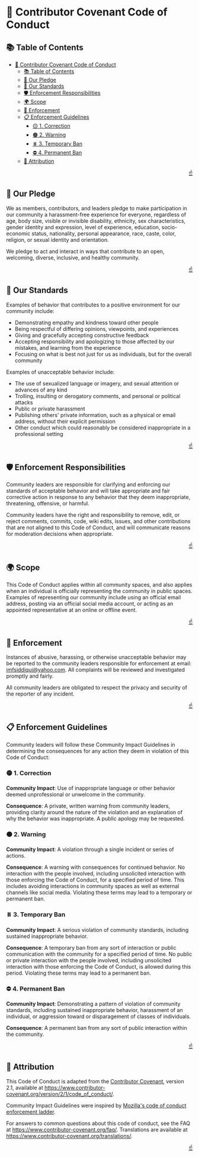 <!-- markdownlint-disable MD033 MD041 -->

<a id="top"></a>

# 📝 Contributor Covenant Code of Conduct

## 📚 Table of Contents

- [📝 Contributor Covenant Code of Conduct](#-contributor-covenant-code-of-conduct)
  - [📚 Table of Contents](#-table-of-contents)
  - [🤝 Our Pledge](#-our-pledge)
  - [🌟 Our Standards](#-our-standards)
  - [🛡️ Enforcement Responsibilities](#️-enforcement-responsibilities)
  - [🌍 Scope](#-scope)
  - [🚨 Enforcement](#-enforcement)
  - [📋 Enforcement Guidelines](#-enforcement-guidelines)
    - [🟡 1. Correction](#-1-correction)
    - [🟠 2. Warning](#-2-warning)
    - [⏸️ 3. Temporary Ban](#️-3-temporary-ban)
    - [⛔ 4. Permanent Ban](#-4-permanent-ban)
  - [📖 Attribution](#-attribution)

<p align="right"><a href="#top">☝️</a></p>

## 🤝 Our Pledge

We as members, contributors, and leaders pledge to make participation in our community a harassment-free experience for everyone, regardless of age, body size, visible or invisible disability, ethnicity, sex characteristics, gender identity and expression, level of experience, education, socio-economic status, nationality, personal appearance, race, caste, color, religion, or sexual identity and orientation.

We pledge to act and interact in ways that contribute to an open, welcoming, diverse, inclusive, and healthy community.

<p align="right"><a href="#top">☝️</a></p>

## 🌟 Our Standards

Examples of behavior that contributes to a positive environment for our community include:

- Demonstrating empathy and kindness toward other people
- Being respectful of differing opinions, viewpoints, and experiences
- Giving and gracefully accepting constructive feedback
- Accepting responsibility and apologizing to those affected by our mistakes, and learning from the experience
- Focusing on what is best not just for us as individuals, but for the overall community

Examples of unacceptable behavior include:

- The use of sexualized language or imagery, and sexual attention or advances of any kind
- Trolling, insulting or derogatory comments, and personal or political attacks
- Public or private harassment
- Publishing others' private information, such as a physical or email address, without their explicit permission
- Other conduct which could reasonably be considered inappropriate in a professional setting

<p align="right"><a href="#top">☝️</a></p>

## 🛡️ Enforcement Responsibilities

Community leaders are responsible for clarifying and enforcing our standards of acceptable behavior and will take appropriate and fair corrective action in response to any behavior that they deem inappropriate, threatening, offensive, or harmful.

Community leaders have the right and responsibility to remove, edit, or reject comments, commits, code, wiki edits, issues, and other contributions that are not aligned to this Code of Conduct, and will communicate reasons for moderation decisions when appropriate.

<p align="right"><a href="#top">☝️</a></p>

## 🌍 Scope

This Code of Conduct applies within all community spaces, and also applies when an individual is officially representing the community in public spaces. Examples of representing our community include using an official email address, posting via an official social media account, or acting as an appointed representative at an online or offline event.

<p align="right"><a href="#top">☝️</a></p>

## 🚨 Enforcement

Instances of abusive, harassing, or otherwise unacceptable behavior may be reported to the community leaders responsible for enforcement at email: [imfsiddiqui@yahoo.com](mailto:imfsiddiqui@yahoo.com). All complaints will be reviewed and investigated promptly and fairly.

All community leaders are obligated to respect the privacy and security of the reporter of any incident.

<p align="right"><a href="#top">☝️</a></p>

## 📋 Enforcement Guidelines

Community leaders will follow these Community Impact Guidelines in determining the consequences for any action they deem in violation of this Code of Conduct:

### 🟡 1. Correction

**Community Impact**: Use of inappropriate language or other behavior deemed unprofessional or unwelcome in the community.

**Consequence**: A private, written warning from community leaders, providing clarity around the nature of the violation and an explanation of why the behavior was inappropriate. A public apology may be requested.

### 🟠 2. Warning

**Community Impact**: A violation through a single incident or series of actions.

**Consequence**: A warning with consequences for continued behavior. No interaction with the people involved, including unsolicited interaction with those enforcing the Code of Conduct, for a specified period of time. This includes avoiding interactions in community spaces as well as external channels like social media. Violating these terms may lead to a temporary or permanent ban.

### ⏸️ 3. Temporary Ban

**Community Impact**: A serious violation of community standards, including sustained inappropriate behavior.

**Consequence**: A temporary ban from any sort of interaction or public communication with the community for a specified period of time. No public or private interaction with the people involved, including unsolicited interaction with those enforcing the Code of Conduct, is allowed during this period. Violating these terms may lead to a permanent ban.

### ⛔ 4. Permanent Ban

**Community Impact**: Demonstrating a pattern of violation of community standards, including sustained inappropriate behavior,  harassment of an individual, or aggression toward or disparagement of classes of individuals.

**Consequence**: A permanent ban from any sort of public interaction within the community.

<p align="right"><a href="#top">☝️</a></p>

## 📖 Attribution

This Code of Conduct is adapted from the [Contributor Covenant](https://www.contributor-covenant.org/),
version 2.1, available at <https://www.contributor-covenant.org/version/2/1/code_of_conduct/>.

Community Impact Guidelines were inspired by [Mozilla's code of conduct enforcement ladder](https://github.com/mozilla/inclusion).

For answers to common questions about this code of conduct, see the FAQ at <https://www.contributor-covenant.org/faq/>. Translations are available at <https://www.contributor-covenant.org/translations/>.

<p align="right"><a href="#top">☝️</a></p>
